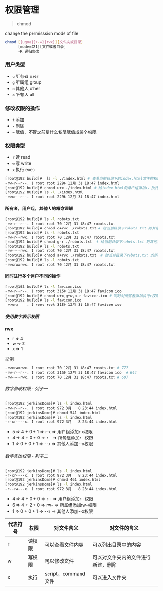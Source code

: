 # 权限管理

> chmod  

change the permisssion mode of file

```bash
chmod [{ugoa}{+-=}{rwx}][文件夹或目录]
	  [mode=421][文件或者目录]
	  -R 递归修改
```

### 用户类型

* `u` 所有者 user
* `g` 所属组 group
* `o` 其他人 other
* `a` 所有人 all

### 修改权限的操作

* `t` 添加
* `-` 删除
* `=` 赋值，不管之前是什么权限赋值成某个权限

### 权限类型

* `r` 读 read
* `w` 写 write
* `x` 执行  exec



```bash
[root@192 build]#  ls -l ./index.html # 查看当前目录下的index.html文件的权限信息
-rw-r--r--. 1 root root 2296 12月 31 18:47 index.html
[root@192 build]# chmod u+x ./index.html # 给index.html的用户组添加x，执行的权限
[root@192 build]# ls -l ./index.html
-rwxr--r--. 1 root root 2296 12月 31 18:47 index.html
```

#### 所有者，用户组，其他人的概念理解

```bash
[root@192 build]# ls -l robots.txt 
-rw-r--r--. 1 root root 70 12月 31 18:47 robots.txt 
[root@192 build]# chmod o+rwx ./robots.txt # 给当前目录下robots.txt 的其他人添加读r写w执行x的权限
[root@192 build]# ls -l robots.txt 
-rw-r--rwx. 1 root root 70 12月 31 18:47 robots.txt 
[root@192 build]# chmod g-r ./robots.txt  # 给当前目录下robots.txt 的其他人删除读r的权限
[root@192 build]# ls -l robots.txt 
-rw----rwx. 1 root root 70 12月 31 18:47 robots.txt
[root@192 build]# chmod a+rwx ./robots.txt  # 给当前目录下robots.txt 的所有角色删除读r写w执行x的权限
[root@192 build]# ls -l robots.txt 
-rwxrwxrwx. 1 root root 70 12月 31 18:47 robots.txt
```

#### 同时进行多个用户不同的操作

```bash
[root@192 build]# ls -l favicon.ico 
-rw-r--r--. 1 root root 3150 12月 31 18:47 favicon.ico 
[root@192 build]# chmod u+x,g+w,o-r favicon.ico # 同时对所属者添加执行x权限，所属组添加写w的权限，其他人删除读r的权限
[root@192 build]# ls -l favicon.ico 
-rwxrw----. 1 root root 3150 12月 31 18:47 favicon.ico
```

##### 使用数字表示权限

**rwx**

* r  => 4
* w => 2
* x  => 1

举例

```bash
-rwxrwxrwx. 1 root root 70 12月 31 18:47 robots.txt # 777
-rw-r--r--. 1 root root 3150 12月 31 18:47 favicon.ico  # 644
-rw----rwx. 1 root root 70 12月 31 18:47 robots.txt # 607
```

###### 数字修改权限 - 列子一

```bash
[root@192 jenkinsDome]# ls -l index.html 
-rw-r--r--. 1 root root 972 3月   8 23:44 index.html 
[root@192 jenkinsDome]# chmod 541 index.html
[root@192 jenkinsDome]# ls -l index.html 
-r-xr----x. 1 root root 972 3月   8 23:44 index.html
```

* 5 => 4 + 0 + 1 => r-x => 用户组添加r-x权限
* 4 => 4 + 0 + 0 => r-- => 所属组添加r--权限
* 1 => 0 + 0 + 1 => --x => 其他人添加--x权限

###### 数字修改权限 - 列子二

```bash
[root@192 jenkinsDome]# ls -l index.html 
-r-xr----x. 1 root root 972 3月   8 23:44 index.html
[root@192 jenkinsDome]# chmod 461 index.html 
[root@192 jenkinsDome]# ls -l index.html 
-r--rw---x. 1 root root 972 3月   8 23:44 index.html
```

* 4 => 4 + 0 + 0 => r-- => 用户组添加r--权限
* 6 => 4 + 2 + 0 => rw- => 所属组添加rw-权限
* 1 => 0 + 0 + 1 => --x => 其他人添加--x权限



| 代表符号 | 权限   | 对文件含义          | 对文件的含义                       |
| -------- | ------ | ------------------- | ---------------------------------- |
| r        | 读权限 | 可以查看文件内容    | 可以列出目录中的内容               |
| w        | 写权限 | 可以修改文件        | 可以对文件夹内的文件进行新建，删除 |
| x        | 执行   | script，command文件 | 可以进入文件夹                     |




